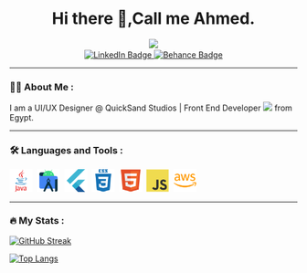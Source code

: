 ### 
<div id="header" align="center">
  <h1> Hi there 👋,Call me Ahmed.</h1>
  <img src="https://media.giphy.com/media/YRMb6dd7zprS00JdGZ/giphy.gif" width="200"/>
</div>

<div id="badges" align="center" margin="10px">
  <a href="https://www.linkedin.com/in/ahmed-magdy-3a2118211">
    <img src="https://img.shields.io/badge/LinkedIn-blue?style=for-the-badge&logo=linkedin&logoColor=white" alt="LinkedIn Badge"/>
  </a>
 <a href="https://www.behance.net/ahmedjunior">
   <img src="https://img.shields.io/badge/Behance-0054F7?style=for-the-badge&logo=behance&logoColor=white" alt = "Behance Badge"/>
  </a>
</div>

---

### :man_technologist: About Me :
I am a UI/UX Designer @ QuickSand Studios | Front End Developer <img src="https://media.giphy.com/media/j0HjChGV0J44KrrlGv/giphy.gif" width="40"> from Egypt.


---

### :hammer_and_wrench: Languages and Tools :

<div>
  <img src="https://github.com/devicons/devicon/blob/master/icons/java/java-original-wordmark.svg" title="Java" alt="Java" width="40" height="40"/>&nbsp;
<img src="https://github.com/devicons/devicon/blob/master/icons/androidstudio/androidstudio-original.svg" title="Android Studio" alt="Android" width="40" height="40"/>&nbsp;
  <img src="https://github.com/devicons/devicon/blob/master/icons/flutter/flutter-original.svg" title="Flutter" alt="Flutter" width="40" height="40"/>&nbsp;
  <img src="https://github.com/devicons/devicon/blob/master/icons/css3/css3-plain-wordmark.svg"  title="CSS3" alt="CSS" width="40" height="40"/>&nbsp;
  <img src="https://github.com/devicons/devicon/blob/master/icons/html5/html5-original.svg" title="HTML5" alt="HTML" width="40" height="40"/>&nbsp;
  <img src="https://github.com/devicons/devicon/blob/master/icons/javascript/javascript-original.svg" title="JavaScript" alt="JavaScript" width="40" height="40"/>&nbsp;
  <img src="https://github.com/devicons/devicon/blob/master/icons/amazonwebservices/amazonwebservices-plain-wordmark.svg" title="AWS" alt="AWS" width="40"height="40"/>&nbsp;
</div>


---

### :fire: My Stats :
[![GitHub Streak](http://github-readme-streak-stats.herokuapp.com?user=Magdy78&theme=merko&date_format=n%2Fj%5B%2FY%5D)](https://git.io/streak-stats)

[![Top Langs](https://github-readme-stats.vercel.app/api/top-langs/?username=Magdy78&layout=compact&theme=vision-friendly-dark)](https://github.com/anuraghazra/github-readme-stats)

<!--
**Magdy78/Magdy78** is a ✨ _special_ ✨ repository because its `README.md` (this file) appears on your GitHub profile.

Here are some ideas to get you started:

- 🔭 I’m currently working on ...
- 🌱 I’m currently learning ...
- 👯 I’m looking to collaborate on ...
- 🤔 I’m looking for help with ...
- 💬 Ask me about ...
- 📫 How to reach me: ...
- 😄 Pronouns: ...
- ⚡ Fun fact: ...
-->
